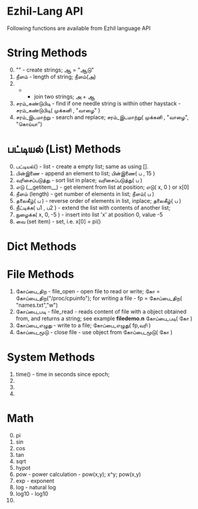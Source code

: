 Ezhil-Lang API
==============
Following functions are available from Ezhil language API


String Methods
==============
0. "" - create strings;  ஆ = "ஆடு"
1. நீளம் - length of string; நீளம்(அ)
2. + - join two strings; அ  + ஆ
3. சரம்\_கண்டுபிடி - find if one needle string is within other haystack - சரம்\_கண்டுபிடி( முக்கனி , "வாழை" ) 
4. சரம்\_இடமாற்று - search and replace; சரம்\_இடமாற்று(  முக்கனி , "வாழை", "கொய்யா")

பட்டியல் (List) Methods
=======================
0. பட்டியல்() - list - create a empty list; same as using [].
1. பின்இணை - append an element to list; பின்இணை( ப , 15 )
2. வரிசைப்படுத்து  - sort list in place; வரிசைப்படுத்து( ப )
3. எடு (\_\_getitem\_\_) - get element from list at position; எடு( x, 0 ) or  x[0]
4. நீளம் (length) - get number of elements in list; நீளம்( ப )
5. தலைகீழ்( ப ) - reverse order of elements in list, inplace; தலைகீழ்( ப )
6. நீட்டிக்க( ப1 , ப2  ) - extend the list with contents of another list; 
7. நுழைக்க( x, 0, -5 ) - insert into list 'x' at position 0, value -5
8. வை (set item) -  set, i.e. x[0] = pi()

Dict Methods
============


File Methods
============
1. கோப்பை\_திற - file_open - open file to read or write; கோ = கோப்பை\_திற("/proc/cpuinfo"); for writing a file - fp = கோப்பை_திற( "names.txt","w")
2. கோப்பை\_படி - file_read - reads content of file with a object obtained from, and returns a string; see example __filedemo.n__  கோப்பை\_படி( கோ )
3. கோப்பை\_எழுது - write to a file;   கோப்பை_எழுது( fp,வரி )
4. கோப்பை\_மூடு - close file - use object from கோப்பை\_மூடு( கோ )

System Methods
==============
1. time() - time in seconds since epoch;
2. 
3. 
4. 

Math
====
0. pi
1. sin
2. cos
3. tan
4. sqrt
5. hypot
6. pow - power calculation - pow(x,y); x^y; pow(x,y)
7. exp - exponent
8. log - natural log
9. log10 - log10
10. 